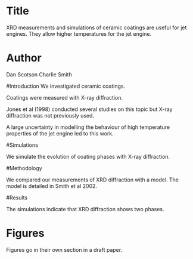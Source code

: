 
# Title

XRD measurements and simulations of ceramic coatings are useful for jet engines. They allow higher temperatures for the jet engine.

# Author
Dan Scotson
Charlie Smith

#Introduction
We investigated ceramic coatings.

Coatings were measured with X-ray diffraction.

Jones et al (1998) conducted several studies on this topic but X-ray diffraction was not previously used.

A large uncertainty in modelling the behaviour of high temperature properties of the jet engine led to this work.

#Simulations

We simulate the evolution of coating phases with X-ray diffraction.

#Methodology

We compared our measurements of XRD diffraction with a model.
The model is detailed in Smith et al 2002.

#Results

The simulations indicate that XRD diffraction shows two phases.

# Figures

Figures go in their own section in a draft paper.
